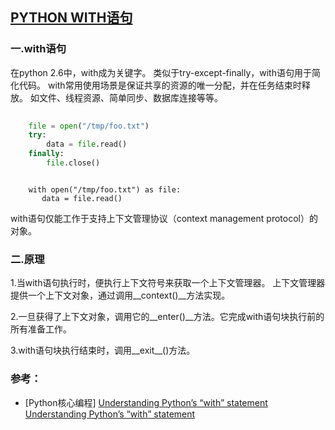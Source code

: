 ## [PYTHON WITH语句](http://squarey.me/language/python-with-statement.html)

### 一.with语句
在python 2.6中，with成为关键字。
类似于try-except-finally，with语句用于简化代码。
with常用使用场景是保证共享的资源的唯一分配，并在任务结束时释放。 如文件、线程资源、简单同步、数据库连接等等。

```py
    
    file = open("/tmp/foo.txt")
    try:
        data = file.read()
    finally:
        file.close()

```
```

	with open("/tmp/foo.txt") as file:
	   data = file.read()

```

with语句仅能工作于支持上下文管理协议（context management protocol）的对象。

### 二.原理
1.当with语句执行时，便执行上下文符号来获取一个上下文管理器。
上下文管理器提供一个上下文对象，通过调用__context()__方法实现。

2.一旦获得了上下文对象，调用它的__enter()__方法。它完成with语句块执行前的所有准备工作。

3.with语句块执行结束时，调用__exit__()方法。

### 参考：
* [Python核心编程]
[Understanding Python’s “with” statement](http://effbot.org/zone/python-with-statement.htm)
[Understanding Python’s “with” statement](http://sdqali.in/blog/2012/07/09/understanding-pythons-with/)
